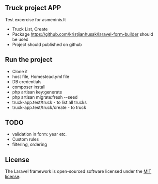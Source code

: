 

## Truck project APP

Test excercise for asmeninis.lt


- Truck List, Create
- Package https://github.com/kristijanhusak/laravel-form-builder should be used
- Project should published on github

## Run the project

- Clone it
- host file, Homestead.yml file
- DB credentials
- composer install
- php artisan key:generate
- php artisan migrate:fresh --seed
- truck-app.test/truck - to list all trucks
- truck-app.test/truck/create - to truck

## TODO

- validation in form: year etc.
- Custom rules
- filtering, ordering

## License

The Laravel framework is open-sourced software licensed under the [MIT license](https://opensource.org/licenses/MIT).
